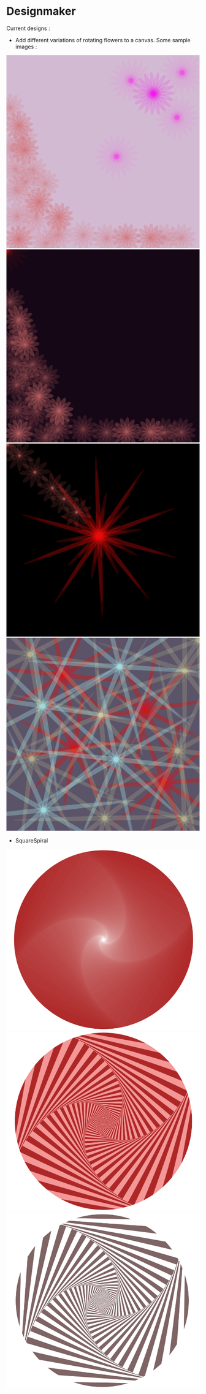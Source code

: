 # Designmaker

Current designs :

- Add different variations of rotating flowers to a canvas.
Some sample images :
    
![sketch 1](images/flowers/img1.png)
![sketch 2](images/flowers/img2.png)
![sketch 3](images/flowers/img3.png)
![sketch 4](images/flowers/img4.png)

- SquareSpiral

![sketch 1](images/squarespirals/img1.png)
![sketch 2](images/squarespirals/img2.png)
![sketch 3](images/squarespirals/img3.png)
